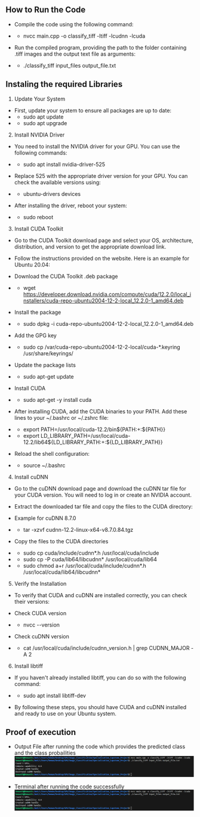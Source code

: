 ## How to Run the Code 

* Compile the code using the following command:
* * nvcc main.cpp -o classify_tiff -ltiff -lcudnn -lcuda

* Run the compiled program, providing the path to the folder containing .tiff images and the output text file as arguments:
* * ./classify_tiff input_files output_file.txt

## Instaling the required Libraries

1. Update Your System

* First, update your system to ensure all packages are up to date:
* * sudo apt update
* * sudo apt upgrade

2. Install NVIDIA Driver

* You need to install the NVIDIA driver for your GPU. You can use the following commands:
* * sudo apt install nvidia-driver-525

* Replace 525 with the appropriate driver version for your GPU. You can check the available versions using:
* * ubuntu-drivers devices

* After installing the driver, reboot your system:
* * sudo reboot

3. Install CUDA Toolkit

* Go to the CUDA Toolkit download page and select your OS, architecture, distribution, and version to get the appropriate download link.

* Follow the instructions provided on the website. Here is an example for Ubuntu 20.04:

* Download the CUDA Toolkit .deb package
* * wget https://developer.download.nvidia.com/compute/cuda/12.2.0/local_installers/cuda-repo-ubuntu2004-12-2-local_12.2.0-1_amd64.deb

* Install the package
* * sudo dpkg -i cuda-repo-ubuntu2004-12-2-local_12.2.0-1_amd64.deb

*  Add the GPG key
* * sudo cp /var/cuda-repo-ubuntu2004-12-2-local/cuda-*.keyring /usr/share/keyrings/

* Update the package lists
* * sudo apt-get update

*  Install CUDA
* * sudo apt-get -y install cuda

* After installing CUDA, add the CUDA binaries to your PATH. Add these lines to your ~/.bashrc or ~/.zshrc file:
* * export PATH=/usr/local/cuda-12.2/bin${PATH:+:${PATH}}
* * export LD_LIBRARY_PATH=/usr/local/cuda-12.2/lib64${LD_LIBRARY_PATH:+:${LD_LIBRARY_PATH}}

* Reload the shell configuration:
* * source ~/.bashrc

4. Install cuDNN
* Go to the cuDNN download page and download the cuDNN tar file for your CUDA version. You will need to log in or create an NVIDIA account.

* Extract the downloaded tar file and copy the files to the CUDA directory:


*  Example for cuDNN 8.7.0
* * tar -xzvf cudnn-12.2-linux-x64-v8.7.0.84.tgz

*  Copy the files to the CUDA directories
* * sudo cp cuda/include/cudnn*.h /usr/local/cuda/include
* * sudo cp -P cuda/lib64/libcudnn* /usr/local/cuda/lib64
* * sudo chmod a+r /usr/local/cuda/include/cudnn*.h /usr/local/cuda/lib64/libcudnn*

5. Verify the Installation
* To verify that CUDA and cuDNN are installed correctly, you can check their versions:

* Check CUDA version
* * nvcc --version

* Check cuDNN version
* * cat /usr/local/cuda/include/cudnn_version.h | grep CUDNN_MAJOR -A 2

6. Install libtiff

* If you haven't already installed libtiff, you can do so with the following command:
* * sudo apt install libtiff-dev

* By following these steps, you should have CUDA and cuDNN installed and ready to use on your Ubuntu system. 

## Proof of execution

* Output File after running the code which provides the predicted class and the class probailities
![alt text](image.png)

* Terminal after running the code successfully
![alt text](image.png)